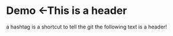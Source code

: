 # Demo <-This is a header  

a hashtag is a shortcut to tell the git the following text is a header!
